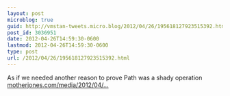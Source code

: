 ```yaml
---
layout: post
microblog: true
guid: http://vmstan-tweets.micro.blog/2012/04/26/195618127923515392.html
post_id: 3036951
date: 2012-04-26T14:59:30-0600
lastmod: 2012-04-26T14:59:30-0600
type: post
url: /2012/04/26/195618127923515392.html
---
```

As if we needed another reason to prove Path was a shady operation <a href="http://motherjones.com/media/2012/04/silicon-valley-brogrammer-culture-sexist-sxsw">motherjones.com/media/2012/04/…</a>
